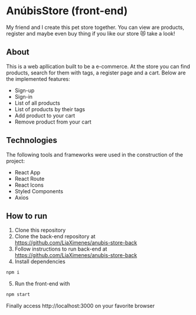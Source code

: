 # AnúbisStore (front-end)
My friend and I create this pet store together. You can view are products, register and maybe even buy thing if you like our store 😻 take a look!

## About
This is a web apllication built to be a e-commerce. At the store you can find products, search for them with tags, a register page and a cart.
Below are the implemented features:

* Sign-up
* Sign-in
* List of all products
* List of products by their tags
* Add product to your cart
* Remove product from your cart

## Technologies
The following tools and frameworks were used in the construction of the project:

* React App
* React Route
* React Icons
* Styled Components
* Axios

## How to run
1. Clone this repository
2. Clone the back-end repository at https://github.com/LiaXimenes/anubis-store-back
3. Follow instructions to run back-end at https://github.com/LiaXimenes/anubis-store-back
4. Install dependencies
``` bash
npm i
```
5. Run the front-end with
``` bash
npm start
```
Finally access http://localhost:3000 on your favorite browser
